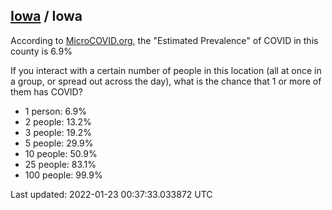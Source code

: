 
## [Iowa](/united-states/iowa) / Iowa

According to [MicroCOVID.org](http://microcovid.org),
the "Estimated Prevalence" of COVID in this county is 6.9%

If you interact with a certain number of people in this location
(all at once in a group, or spread out across the day), what is the chance that
1 or more of them has COVID?

- 1 person: 6.9%
- 2 people: 13.2%
- 3 people: 19.2%
- 5 people: 29.9%
- 10 people: 50.9%
- 25 people: 83.1%
- 100 people: 99.9%

Last updated: 2022-01-23 00:37:33.033872 UTC
